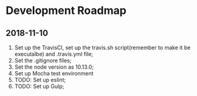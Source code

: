 # Development Roadmap

## 2018-11-10

1. Set up the TravisCI, set up the travis.sh script(remember to make it be executalbe) and .travis.yml file;
2. Set the .gitignore files;
3. Set the node version as 10.13.0;
4. Set up Mocha test environment
5. TODO: Set up eslint;
6. TODO: Set up Gulp;